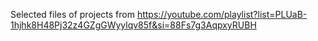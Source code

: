 Selected files of projects from https://youtube.com/playlist?list=PLUaB-1hjhk8H48Pj32z4GZgGWyylqv85f&si=88Fs7g3AqpxyRUBH

